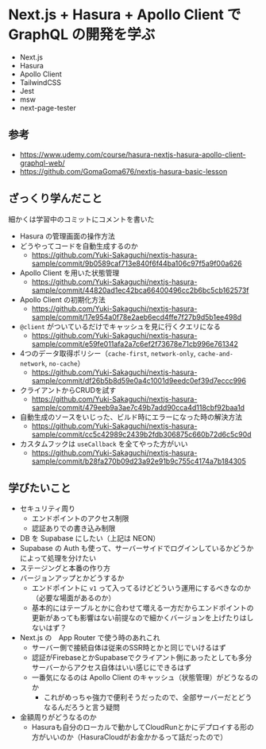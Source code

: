 # Next.js + Hasura + Apollo Client で GraphQL の開発を学ぶ

- Next.js
- Hasura
- Apollo Client
- TailwindCSS
- Jest
- msw
- next-page-tester

## 参考
- https://www.udemy.com/course/hasura-nextjs-hasura-apollo-client-graphql-web/
- https://github.com/GomaGoma676/nextjs-hasura-basic-lesson

## ざっくり学んだこと

細かくは学習中のコミットにコメントを書いた

- Hasura の管理画面の操作方法
- どうやってコードを自動生成するのか
  - https://github.com/Yuki-Sakaguchi/nextjs-hasura-sample/commit/9b0589caf713e840f6f44ba106c97f5a9f00a626
- Apollo Client を用いた状態管理
  - https://github.com/Yuki-Sakaguchi/nextjs-hasura-sample/commit/44820ad1ec42bca66400496cc2b6bc5cb162573f
- Apollo Client の初期化方法
  - https://github.com/Yuki-Sakaguchi/nextjs-hasura-sample/commit/17e954a0f78e2aeb6ecd4ffe7f27b9d5b1ee498d
- `@client` がついているだけでキャッシュを見に行くクエリになる
  - https://github.com/Yuki-Sakaguchi/nextjs-hasura-sample/commit/e59fe011afa2a7c6ef2f73678e71cb996e761342
- 4つのデータ取得ポリシー（`cache-first`, `network-only`, `cache-and-network`, `no-cache`）
  - https://github.com/Yuki-Sakaguchi/nextjs-hasura-sample/commit/df26b5b8d59e0a4c1001d9eedc0ef39d7eccc996
- クライアントからCRUDを試す
  - https://github.com/Yuki-Sakaguchi/nextjs-hasura-sample/commit/479eeb9a3ae7c49b7add90cca4d118cbf92baa1d
- 自動生成のソースをいじった、ビルド時にエラーになった時の解決方法
  - https://github.com/Yuki-Sakaguchi/nextjs-hasura-sample/commit/cc5c42989c2439b2fdb306875c660b72d6c5c90d
- カスタムフックは `useCallback` を全てやった方がいい
  - https://github.com/Yuki-Sakaguchi/nextjs-hasura-sample/commit/b28fa270b09d23a92e91b9c755c4174a7b184305
 
## 学びたいこと
- セキュリティ周り
  - エンドポイントのアクセス制限
  - 認証ありでの書き込み制限
- DB を Supabase にしたい（上記は NEON）
- Supabase の Auth も使って、サーバーサイドでログインしているかどうかによって処理を分けたい
- ステージングと本番の作り方
- バージョンアップとかどうするか
  - エンドポイントに `v1` って入ってるけどどういう運用にするべきなのか（必要な場面があるのか）
  - 基本的にはテーブルとかに合わせて増える一方だからエンドポイントの更新があっても影響はない前提なので細かくバージョンを上げたりはしないはず？
- Next.js の　App Router で使う時のあれこれ
  - サーバー側で接続自体は従来のSSR時とかと同じでいけるはず
  - 認証がFirebaseとかSupabaseでクライアント側にあったとしても多分サーバーからアクセス自体はいい感じにできるはず
  - 一番気になるのは Apollo Client のキャッシュ（状態管理）がどうなるのか
    - これがめっちゃ強力で便利そうだったので、全部サーバーだとどうなるんだろうと言う疑問
- 金額周りがどうなるのか
  - Hasuraも自分のローカルで動かしてCloudRunとかにデプロイする形の方がいいのか（HasuraCloudがお金かかるって話だったので）

